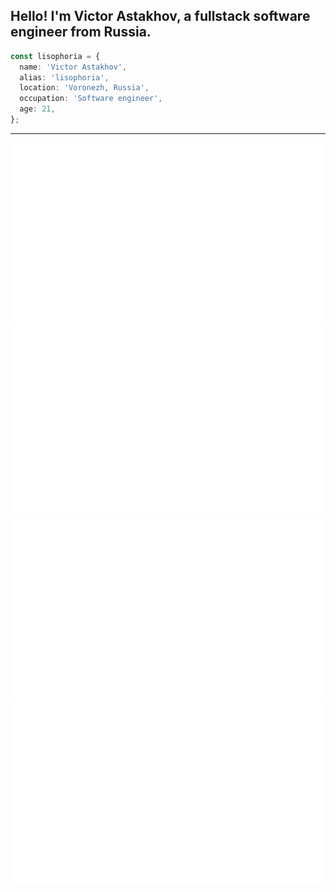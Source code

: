 Hello! I'm Victor Astakhov, a fullstack software engineer from Russia.
---
```typescript
const lisophoria = {
  name: 'Victor Astakhov',
  alias: 'lisophoria',
  location: 'Voronezh, Russia',
  occupation: 'Software engineer',
  age: 21,
};
```
---

<p>
  <img src="https://raw.githubusercontent.com/lisophoria/github-stats/master/generated/overview.svg#gh-dark-mode-only">
  <img src="https://raw.githubusercontent.com/lisophoria/github-stats/master/generated/languages.svg#gh-dark-mode-only">
  <img src="https://raw.githubusercontent.com/lisophoria/github-stats/master/generated/overview.svg#gh-light-mode-only">
  <img src="https://raw.githubusercontent.com/lisophoria/github-stats/master/generated/languages.svg#gh-light-mode-only">
</p>
